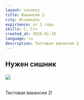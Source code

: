 ```yaml
---
layout: vacancy
title: Вакансия 2
city: Иссыккуль
expirience: от 1 года
skills: С, С++
created_at: 2016-01-10
language: ru
description: Тестовая вакансия 2
---
```


##  Нужен сишник

######  ![](/img/vacancys/employe.jpg)

Тестовая вакансия 2!